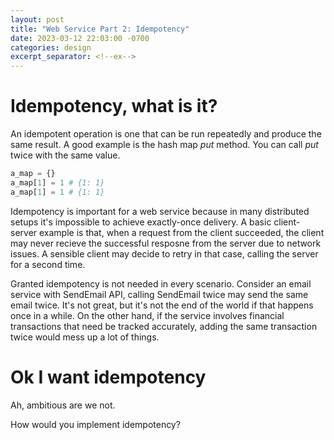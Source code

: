 ```yaml
---
layout: post
title: "Web Service Part 2: Idempotency"
date: 2023-03-12 22:03:00 -0700
categories: design
excerpt_separator: <!--ex-->
---
```


# Idempotency, what is it?

An idempotent operation is one that can be run repeatedly and produce the same result. A good example is the hash map *put* method. You can call *put* twice with the same value.
```python
a_map = {}
a_map[1] = 1 # {1: 1}
a_map[1] = 1 # {1: 1}
```

Idempotency is important for a web service because in many distributed setups it's impossible to achieve exactly-once delivery. A basic client-server example is that, when a request from the client succeeded, the client may never recieve the successful resposne from the server due to network issues. A sensible client may decide to retry in that case, calling the server for a second time.

Granted idempotency is not needed in every scenario. Consider an email service with SendEmail API, calling SendEmail twice may send the same email twice. It's not great, but it's not the end of the world if that happens once in a while. On the other hand, if the service involves financial transactions that need be tracked accurately, adding the same transaction twice would mess up a lot of things.

# Ok I want idempotency
Ah, ambitious are we not.

How would you implement idempotency?
